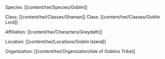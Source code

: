 Species: [[content/twi/Species/Goblin]]

Class: [[content/twi/Classes/Shaman]]
Class: [[content/twi/Classes/Goblin Lord]]

Affiliation: [[content/twi/Characters/Greydath]]

Location: [[content/twi/Locations/Goblin Island]]

Organization: [[content/twi/Organization/Isle of Goblins Tribe]]

